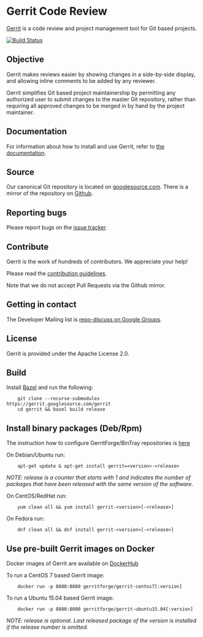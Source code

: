 # Gerrit Code Review 

[Gerrit](https://www.gerritcodereview.com) is a code review and project
management tool for Git based projects.

[![Build Status](https://gerrit-ci.gerritforge.com/job/Gerrit-master/badge/icon)](https://gerrit-ci.gerritforge.com/job/Gerrit-master/)

## Objective

Gerrit makes reviews easier by showing changes in a side-by-side display,
and allowing inline comments to be added by any reviewer.

Gerrit simplifies Git based project maintainership by permitting any
authorized user to submit changes to the master Git repository, rather
than requiring all approved changes to be merged in by hand by the project
maintainer.

## Documentation

For information about how to install and use Gerrit, refer to
[the documentation](https://gerrit-review.googlesource.com/Documentation/index.html).

## Source

Our canonical Git repository is located on [googlesource.com](https://gerrit.googlesource.com/gerrit).
There is a mirror of the repository on [Github](https://github.com/GerritCodeReview/gerrit).

## Reporting bugs

Please report bugs on the [issue tracker](https://bugs.chromium.org/p/gerrit/issues/list).

## Contribute

Gerrit is the work of hundreds of contributors. We appreciate your help!

Please read the [contribution guidelines](https://gerrit.googlesource.com/gerrit/+/master/SUBMITTING_PATCHES).

Note that we do not accept Pull Requests via the Github mirror.

## Getting in contact

The Developer Mailing list is [repo-discuss on Google Groups](https://groups.google.com/forum/#!forum/repo-discuss).

## License

Gerrit is provided under the Apache License 2.0.

## Build

Install [Bazel](https://bazel.build/versions/master/docs/install.html) and run the following:

        git clone --recurse-submodules https://gerrit.googlesource.com/gerrit
        cd gerrit && bazel build release

## Install binary packages (Deb/Rpm)

The instruction how to configure GerritForge/BinTray repositories is
[here](https://gitenterprise.me/2015/02/27/gerrit-2-10-rpm-and-debian-packages-available/)

On Debian/Ubuntu run:

        apt-get update & apt-get install gerrit=<version>-<release>

_NOTE: release is a counter that starts with 1 and indicates the number of packages that have
been released with the same version of the software._

On CentOS/RedHat run:

        yum clean all && yum install gerrit-<version>[-<release>]

On Fedora run:

        dnf clean all && dnf install gerrit-<version>[-<release>]

## Use pre-built Gerrit images on Docker

Docker images of Gerrit are available on [DockerHub](https://hub.docker.com/u/gerritforge/)

To run a CentOS 7 based Gerrit image:

        docker run -p 8080:8080 gerritforge/gerrit-centos7[:version]

To run a Ubuntu 15.04 based Gerrit image:

        docker run -p 8080:8080 gerritforge/gerrit-ubuntu15.04[:version]

_NOTE: release is optional. Last released package of the version is installed if the release
number is omitted._
